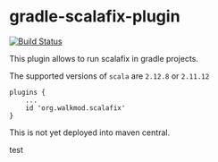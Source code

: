 gradle-scalafix-plugin
======================

[![Build Status](https://travis-ci.org/rpau/gradle-scalafix-plugin.svg?branch=master)](https://travis-ci.org/rpau/gradle-scalafix-plugin)

This plugin allows to run scalafix in gradle projects. 

The supported versions of `scala` are `2.12.8` or `2.11.12` 

```
plugins {
    ...
    id 'org.walkmod.scalafix'
}

```

This is not yet deployed into maven central.

test
